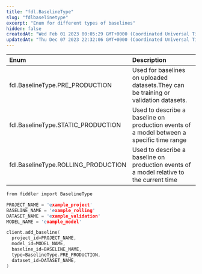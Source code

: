 ```yaml
---
title: "fdl.BaselineType"
slug: "fdlbaselinetype"
excerpt: "Enum for different types of baselines"
hidden: false
createdAt: "Wed Feb 01 2023 00:05:29 GMT+0000 (Coordinated Universal Time)"
updatedAt: "Thu Dec 07 2023 22:32:06 GMT+0000 (Coordinated Universal Time)"
---
```

| Enum                                | Description                                                                               |
| :---------------------------------- | :---------------------------------------------------------------------------------------- |
| fdl.BaselineType.PRE_PRODUCTION     | Used for baselines on uploaded datasets.They can be training or validation datasets.      |
| fdl.BaselineType.STATIC_PRODUCTION  | Used to describe a baseline on production events of a model between a specific time range |
| fdl.BaselineType.ROLLING_PRODUCTION | Used to describe a baseline on production events of a model relative to the current time  |

```c Usage
from fiddler import BaselineType

PROJECT_NAME = 'example_project'
BASELINE_NAME = 'example_rolling'
DATASET_NAME = 'example_validation'
MODEL_NAME = 'example_model'

client.add_baseline(
  project_id=PROJECT_NAME,
  model_id=MODEL_NAME,
  baseline_id=BASELINE_NAME,
  type=BaselineType.PRE_PRODUCTION,
  dataset_id=DATASET_NAME,
)
```
